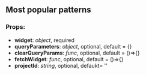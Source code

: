 ## **Most popular patterns**

### Props:

* **widget**: _object_, required
* **queryParameters**: _object_, optional, default = {}
* **clearQueryParams**: _func_, optional, default = ()=>{}
* **fetchWidget**: _func_, optional, default = ()=>{}
* **projectId**: _string_, optional, defaukt= ''
